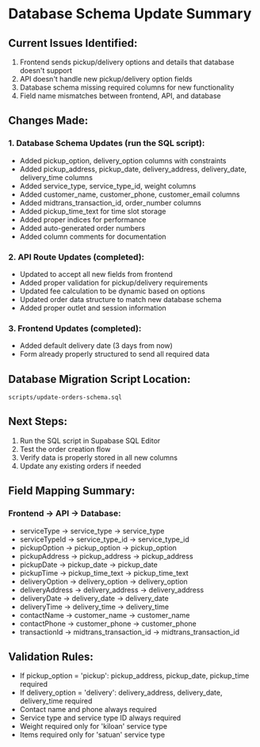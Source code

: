 # Database Schema Update Summary

## Current Issues Identified:
1. Frontend sends pickup/delivery options and details that database doesn't support
2. API doesn't handle new pickup/delivery option fields
3. Database schema missing required columns for new functionality
4. Field name mismatches between frontend, API, and database

## Changes Made:

### 1. Database Schema Updates (run the SQL script):
- Added pickup_option, delivery_option columns with constraints
- Added pickup_address, pickup_date, delivery_address, delivery_date, delivery_time columns
- Added service_type, service_type_id, weight columns
- Added customer_name, customer_phone, customer_email columns
- Added midtrans_transaction_id, order_number columns
- Added pickup_time_text for time slot storage
- Added proper indices for performance
- Added auto-generated order numbers
- Added column comments for documentation

### 2. API Route Updates (completed):
- Updated to accept all new fields from frontend
- Added proper validation for pickup/delivery requirements
- Updated fee calculation to be dynamic based on options
- Updated order data structure to match new database schema
- Added proper outlet and session information

### 3. Frontend Updates (completed):
- Added default delivery date (3 days from now)
- Form already properly structured to send all required data

## Database Migration Script Location:
`scripts/update-orders-schema.sql`

## Next Steps:
1. Run the SQL script in Supabase SQL Editor
2. Test the order creation flow
3. Verify data is properly stored in all new columns
4. Update any existing orders if needed

## Field Mapping Summary:

### Frontend → API → Database:
- serviceType → service_type → service_type
- serviceTypeId → service_type_id → service_type_id
- pickupOption → pickup_option → pickup_option
- pickupAddress → pickup_address → pickup_address
- pickupDate → pickup_date → pickup_date
- pickupTime → pickup_time_text → pickup_time_text
- deliveryOption → delivery_option → delivery_option
- deliveryAddress → delivery_address → delivery_address
- deliveryDate → delivery_date → delivery_date
- deliveryTime → delivery_time → delivery_time
- contactName → customer_name → customer_name
- contactPhone → customer_phone → customer_phone
- transactionId → midtrans_transaction_id → midtrans_transaction_id

## Validation Rules:
- If pickup_option = 'pickup': pickup_address, pickup_date, pickup_time required
- If delivery_option = 'delivery': delivery_address, delivery_date, delivery_time required
- Contact name and phone always required
- Service type and service type ID always required
- Weight required only for 'kiloan' service type
- Items required only for 'satuan' service type
